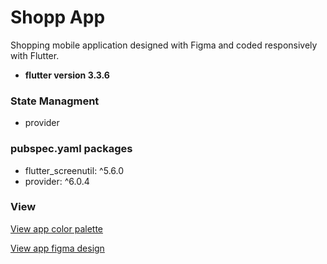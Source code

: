 # Shopp App

Shopping mobile application designed with Figma and coded responsively with Flutter.

- **flutter version 3.3.6**

### State Managment
- provider

### pubspec.yaml packages
- flutter_screenutil: ^5.6.0
- provider: ^6.0.4

### View
[View app color palette](https://coolors.co/palette/ccd5ae-e9edc9-fefae0-faedcd-d4a373)

[View app figma design](https://www.figma.com/file/9bEWuCAs3j8zdIyrsebPnX/Untitled?node-id=0%3A1)
